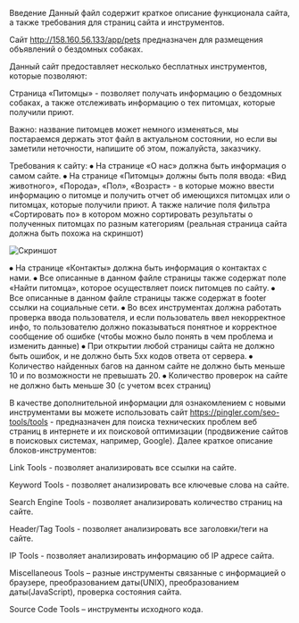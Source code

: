 Введение
Данный файл содержит краткое описание функционала сайта, а также требования для страниц сайта и инструментов.

Сайт http://158.160.56.133/app/pets предназначен для размещения объявлений о бездомных собаках.

Данный сайт предоставляет несколько бесплатных инструментов, которые позволяют:

Страница «Питомцы» - позволяет получать информацию о бездомных собаках, а также отслеживать информацию о тех питомцах, которые получили приют.

Важно: название питомцев может немного изменяться, мы постараемся держать этот файл в актуальном состоянии, но если вы заметили неточности, напишите об этом, пожалуйста, заказчику.

Требования к сайту:
⦁	На странице «О нас» должна быть информация о самом сайте.
⦁	На странице «Питомцы» должны быть поля ввода: «Вид животного», «Порода», «Пол», «Возраст» - в которые можно ввести информацию о питомце и получить отчет об имеющихся питомцах или о питомцах, которые получили приют. А также наличие поля фильтра «Сортировать по» в котором можно сортировать результаты о полученных питомцах по разным категориям (реальная страница сайта должна быть похожа на скриншот)

 ![Скриншот]()

⦁	На странице «Контакты» должна быть информация о контактах с нами.
⦁	Все описанные в данном файле страницы также содержат поле «Найти питомца», которое осуществляет поиск питомцев по сайту.
⦁	Все описанные в данном файле страницы также содержат в footer ссылки на социальные сети.
⦁	Во всех инструментах должна работать проверка ввода пользователя, и если пользователь ввел некорректное инфо, то пользователю должно показываться понятное и корректное сообщение об ошибке (чтобы можно было понять в чем проблема и изменить данные)
⦁	При открытии любой страницы сайта не должно быть ошибок, и не должно быть 5хх кодов ответа от сервера.
⦁	Количество найденных багов на данном сайте не должно быть меньше 10 и по возможности не превышать 20.
⦁	Количество проверок на сайте не должно быть меньше 30 (с учетом всех страниц)


В качестве дополнительной информации для ознакомлением с новыми инструментами вы можете использовать сайт https://pingler.com/seo-tools/tools - предназначен для поиска технических проблем веб страниц в интернете и их поисковой оптимизации (продвижение сайтов в поисковых системах, например, Google). Далее краткое описание блоков-инструментов:

Link Tools - позволяет анализировать все ссылки на сайте.

Keyword Tools - позволяет анализировать все ключевые слова на сайте.

Search Engine Tools - позволяет анализировать количество страниц на сайте.

Header/Tag Tools - позволяет анализировать все заголовки/теги на сайте.

IP Tools - позволяет анализировать информацию об IP адресе сайта.

Miscellaneous Tools – разные инструменты связанные с информацией о браузере, преобразованием даты(UNIX), преобразованием даты(JavaScript), проверка состояния сайта.

Source Code Tools – инструменты исходного кода.


